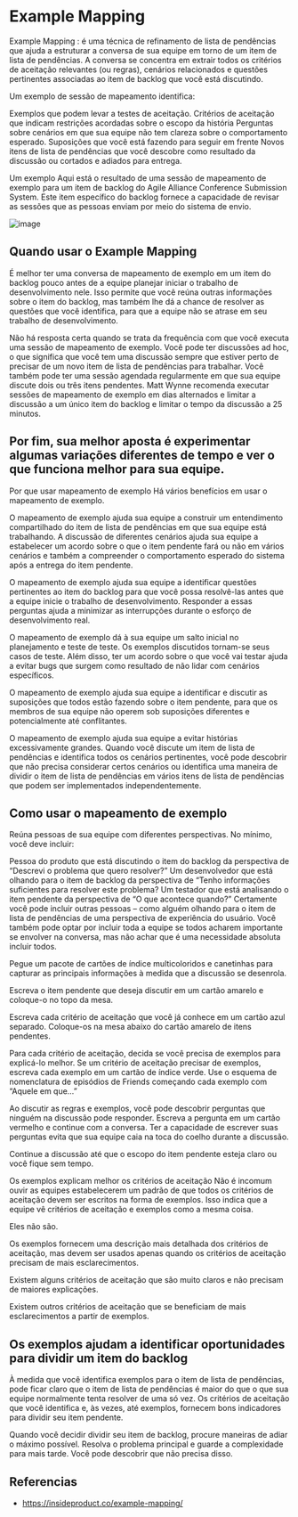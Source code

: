 # Example Mapping


Example Mapping :  é uma técnica de refinamento de lista de pendências que ajuda a estruturar a conversa de sua equipe em torno de um item de lista de pendências. A conversa se concentra em extrair todos os critérios de aceitação relevantes (ou regras), cenários relacionados e questões pertinentes associadas ao item de backlog que você está discutindo.

Um exemplo de sessão de mapeamento identifica:

Exemplos que podem levar a testes de aceitação.
Critérios de aceitação que indicam restrições acordadas sobre o escopo da história
Perguntas sobre cenários em que sua equipe não tem clareza sobre o comportamento esperado.
Suposições que você está fazendo para seguir em frente
Novos itens de lista de pendências que você descobre como resultado da discussão ou cortados e adiados para entrega.

Um exemplo
Aqui está o resultado de uma sessão de mapeamento de exemplo para um item de backlog do Agile Alliance Conference Submission System. Este item específico do backlog fornece a capacidade de revisar as sessões que as pessoas enviam por meio do sistema de envio.

![image](https://user-images.githubusercontent.com/52088444/232058777-ac05bd50-6c33-4f64-859e-6dc0fe650d39.png)

## Quando usar o Example Mapping

É melhor ter uma conversa de mapeamento de exemplo em um item do backlog pouco antes de a equipe planejar iniciar o trabalho de desenvolvimento nele. Isso permite que você reúna outras informações sobre o item do backlog, mas também lhe dá a chance de resolver as questões que você identifica, para que a equipe não se atrase em seu trabalho de desenvolvimento.

Não há resposta certa quando se trata da frequência com que você executa uma sessão de mapeamento de exemplo. Você pode ter discussões ad hoc, o que significa que você tem uma discussão sempre que estiver perto de precisar de um novo item de lista de pendências para trabalhar. Você também pode ter uma sessão agendada regularmente em que sua equipe discute dois ou três itens pendentes. Matt Wynne recomenda executar sessões de mapeamento de exemplo em dias alternados e limitar a discussão a um único item do backlog e limitar o tempo da discussão a 25 minutos.

## Por fim, sua melhor aposta é experimentar algumas variações diferentes de tempo e ver o que funciona melhor para sua equipe.

Por que usar mapeamento de exemplo
Há vários benefícios em usar o mapeamento de exemplo.

O mapeamento de exemplo ajuda sua equipe a construir um entendimento compartilhado do item de lista de pendências em que sua equipe está trabalhando. A discussão de diferentes cenários ajuda sua equipe a estabelecer um acordo sobre o que o item pendente fará ou não em vários cenários e também a compreender o comportamento esperado do sistema após a entrega do item pendente.

O mapeamento de exemplo ajuda sua equipe a identificar questões pertinentes ao item do backlog para que você possa resolvê-las antes que a equipe inicie o trabalho de desenvolvimento. Responder a essas perguntas ajuda a minimizar as interrupções durante o esforço de desenvolvimento real.

O mapeamento de exemplo dá à sua equipe um salto inicial no planejamento e teste de teste. Os exemplos discutidos tornam-se seus casos de teste. Além disso, ter um acordo sobre o que você vai testar ajuda a evitar bugs que surgem como resultado de não lidar com cenários específicos.

O mapeamento de exemplo ajuda sua equipe a identificar e discutir as suposições que todos estão fazendo sobre o item pendente, para que os membros de sua equipe não operem sob suposições diferentes e potencialmente até conflitantes.

O mapeamento de exemplo ajuda sua equipe a evitar histórias excessivamente grandes. Quando você discute um item de lista de pendências e identifica todos os cenários pertinentes, você pode descobrir que não precisa considerar certos cenários ou identifica uma maneira de dividir o item de lista de pendências em vários itens de lista de pendências que podem ser implementados independentemente.

## Como usar o mapeamento de exemplo

Reúna pessoas de sua equipe com diferentes perspectivas. No mínimo, você deve incluir:

Pessoa do produto que está discutindo o item do backlog da perspectiva de “Descrevi o problema que quero resolver?”
Um desenvolvedor que está olhando para o item de backlog da perspectiva de “Tenho informações suficientes para resolver este problema?
Um testador que está analisando o item pendente da perspectiva de “O que acontece quando?”
Certamente você pode incluir outras pessoas – como alguém olhando para o item de lista de pendências de uma perspectiva de experiência do usuário. Você também pode optar por incluir toda a equipe se todos acharem importante se envolver na conversa, mas não achar que é uma necessidade absoluta incluir todos.

Pegue um pacote de cartões de índice multicoloridos e canetinhas para capturar as principais informações à medida que a discussão se desenrola.

Escreva o item pendente que deseja discutir em um cartão amarelo e coloque-o no topo da mesa.

Escreva cada critério de aceitação que você já conhece em um cartão azul separado. Coloque-os na mesa abaixo do cartão amarelo de itens pendentes.

Para cada critério de aceitação, decida se você precisa de exemplos para explicá-lo melhor. Se um critério de aceitação precisar de exemplos, escreva cada exemplo em um cartão de índice verde. Use o esquema de nomenclatura de episódios de Friends começando cada exemplo com “Aquele em que…”

Ao discutir as regras e exemplos, você pode descobrir perguntas que ninguém na discussão pode responder. Escreva a pergunta em um cartão vermelho e continue com a conversa. Ter a capacidade de escrever suas perguntas evita que sua equipe caia na toca do coelho durante a discussão.

Continue a discussão até que o escopo do item pendente esteja claro ou você fique sem tempo.

Os exemplos explicam melhor os critérios de aceitação
Não é incomum ouvir as equipes estabelecerem um padrão de que todos os critérios de aceitação devem ser escritos na forma de exemplos. Isso indica que a equipe vê critérios de aceitação e exemplos como a mesma coisa.

Eles não são.

Os exemplos fornecem uma descrição mais detalhada dos critérios de aceitação, mas devem ser usados ​​apenas quando os critérios de aceitação precisam de mais esclarecimentos.

Existem alguns critérios de aceitação que são muito claros e não precisam de maiores explicações.

Existem outros critérios de aceitação que se beneficiam de mais esclarecimentos a partir de exemplos.

## Os exemplos ajudam a identificar oportunidades para dividir um item do backlog

À medida que você identifica exemplos para o item de lista de pendências, pode ficar claro que o item de lista de pendências é maior do que o que sua equipe normalmente tenta resolver de uma só vez. Os critérios de aceitação que você identifica e, às vezes, até exemplos, fornecem bons indicadores para dividir seu item pendente.

Quando você decidir dividir seu item de backlog, procure maneiras de adiar o máximo possível. Resolva o problema principal e guarde a complexidade para mais tarde. Você pode descobrir que não precisa disso.

## Referencias

- https://insideproduct.co/example-mapping/

